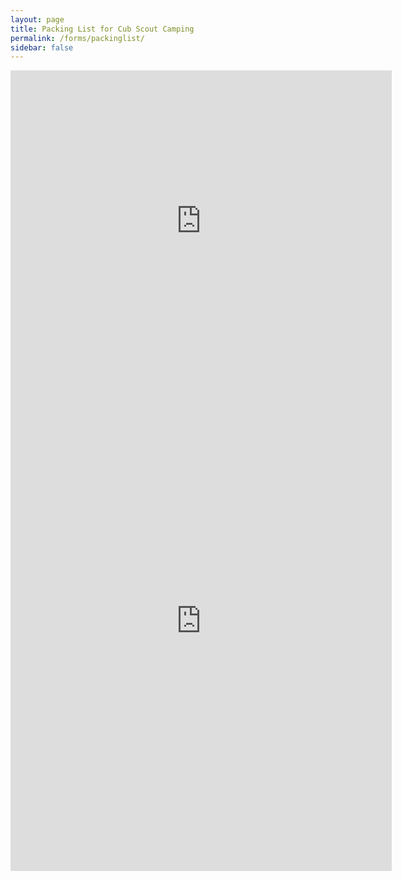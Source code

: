 ```yaml
---
layout: page
title: Packing List for Cub Scout Camping
permalink: /forms/packinglist/
sidebar: false
---
```


<iframe src="https://wwcoc-my.sharepoint.com/:p:/g/personal/cameronking_pack379_org/EcMoj6DqyQhPqUGZitbdtmABAvyAG7bE6GoxMnqGQV-A7g?e=Mg4Wln&action=embedview&wdAr=1.3333333333333333" width="610px" height="481px" frameborder="0">This is an embedded <a target="_blank" href="https://office.com">Microsoft Office</a> presentation, powered by <a target="_blank" href="https://office.com/webapps">Office</a>.  If it does not show on your screen, click <a href="https://wwcoc-my.sharepoint.com/:p:/g/personal/cameronking_pack379_org/EcMoj6DqyQhPqUGZitbdtmABAvyAG7bE6GoxMnqGQV-A7g?e=Mg4Wln&action=embedview&wdAr=1.3333333333333333">here</a></iframe>

<iframe src="https://wwcoc-my.sharepoint.com/:w:/g/personal/cameronking_pack379_org/EY6FzIuNJgFGlOlOnCoT9p0BpB63oOqqSvTrtpdoqROPxQ?e=IZ3yBF&action=embedview&wdStartOn=1" width="610px" height="800px" frameborder="0">This is an embedded <a target="_blank" href="https://office.com">Microsoft Office</a> document, powered by <a target="_blank" href="https://office.com/webapps">Office</a>.  If it does not show on your screen, click <a href="https://wwcoc-my.sharepoint.com/:w:/g/personal/cameronking_pack379_org/EY6FzIuNJgFGlOlOnCoT9p0BpB63oOqqSvTrtpdoqROPxQ?e=IZ3yBF&action=embedview&wdStartOn=1">here</a></iframe>

